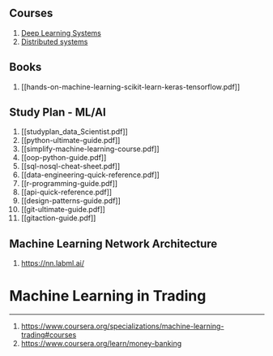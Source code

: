 Courses
---

1. [Deep Learning Systems](https://dlsyscourse.org/lectures/)
2. [Distributed systems](https://www.distributedsystemscourse.com/)

Books
---
1. [[hands-on-machine-learning-scikit-learn-keras-tensorflow.pdf]]

Study Plan - ML/AI
---
1. [[studyplan_data_Scientist.pdf]]
2. [[python-ultimate-guide.pdf]]
3. [[simplify-machine-learning-course.pdf]]
4. [[oop-python-guide.pdf]]
5. [[sql-nosql-cheat-sheet.pdf]]
6. [[data-engineering-quick-reference.pdf]]
7. [[r-programming-guide.pdf]]
8. [[api-quick-reference.pdf]]
9. [[design-patterns-guide.pdf]]
10. [[git-ultimate-guide.pdf]]
11. [[gitaction-guide.pdf]]

Machine Learning Network Architecture
---
1. https://nn.labml.ai/


# Machine Learning in Trading
---


1. https://www.coursera.org/specializations/machine-learning-trading#courses
2. https://www.coursera.org/learn/money-banking 